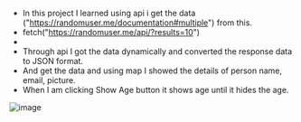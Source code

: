 * In this project I learned using api i get the data ("https://randomuser.me/documentation#multiple") from this.
* fetch("https://randomuser.me/api/?results=10")
* 
* Through api I got the data dynamically and converted the response data to JSON format.
* And get the data and using map I showed the details of person name, email, picture.
* When I am clicking Show Age button it shows age until it hides the age.

![image](https://github.com/Vasanthkarri/React-App-12/assets/95275323/70710aba-8a11-415c-853d-dfe9958b0fc9)
